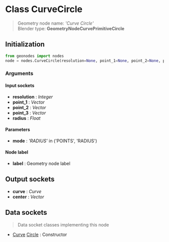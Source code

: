
# Class CurveCircle

> Geometry node name: _'Curve Circle'_<br>Blender type:  **GeometryNodeCurvePrimitiveCircle**

## Initialization


```python
from geonodes import nodes
node = nodes.CurveCircle(resolution=None, point_1=None, point_2=None, point_3=None, radius=None, mode='RADIUS', label=None)
```


### Arguments


#### Input sockets



- **resolution** : _Integer_
- **point_1** : _Vector_
- **point_2** : _Vector_
- **point_3** : _Vector_
- **radius** : _Float_



#### Parameters



- **mode** : _'RADIUS'_ in ('POINTS', 'RADIUS')



#### Node label



- **label** : Geometry node label



## Output sockets



- **curve** : _Curve_
- **center** : _Vector_



## Data sockets

> Data socket classes implementing this node


- [Curve](../sockets/Curve.md) [Circle](../sockets/Curve.md#circle) : Constructor


